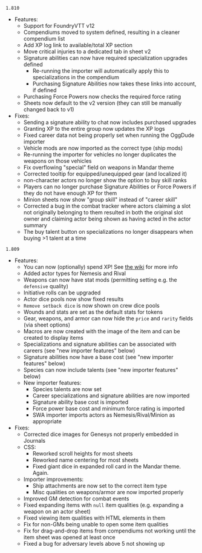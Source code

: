 `1.810`
* Features:
  * Support for FoundryVTT v12
  * Compendiums moved to system defined, resulting in a cleaner compendium list
  * Add XP log link to available/total XP section
  * Move critical injuries to a dedicated tab in sheet v2
  * Signature abilities can now have required specialization upgrades defined
    * Re-running the importer will automatically apply this to specializations in the compendium
    * Purchasing Signature Abilities now takes these links into account, if defined
  * Purchasing Force Powers now checks the required force rating
  * Sheets now default to the v2 version (they can still be manually changed back to v1)
* Fixes:
  * Sending a signature ability to chat now includes purchased upgrades
  * Granting XP to the entire group now updates the XP logs
  * Fixed career data not being properly set when running the OggDude importer
  * Vehicle mods are now imported as the correct type (ship mods)
  * Re-running the importer for vehicles no longer duplicates the weapons on those vehicles
  * Fix overflowing "special" field on weapons in Mandar theme
  * Corrected tooltip for equipped/unequipped gear (and localized it)
  * non-character actors no longer show the option to buy skill ranks
  * Players can no longer purchase Signature Abilities or Force Powers if they do not have enough XP for them
  * Minion sheets now show "group skill" instead of "career skill"
  * Corrected a bug in the combat tracker where actors claiming a slot not originally belonging to them resulted in both the original slot owner and claiming actor being shown as having acted in the actor summary
  * The buy talent button on specializations no longer disappears when buying >1 talent at a time

`1.809`
* Features: 
  * You can now (optionally) spend XP! See [the wiki](https://github.com/StarWarsFoundryVTT/StarWarsFFG/wiki/new%E2%80%90features%E2%80%90v1.809#xp-spending) for more info
  * Added actor types for Nemesis and Rival
  * Weapons can now have stat mods (permitting setting e.g. the `defensive` quality)
  * Initiative rolls can be upgraded
  * Actor dice pools now show fixed results
  * `Remove setback dice` is now shown on crew dice pools
  * Wounds and stats are set as the default stats for tokens
  * Gear, weapons, and armor can now hide the `price` and `rarity` fields (via sheet options)
  * Macros are now created with the image of the item and can be created to display items
  * Specializations and signature abilities can be associated with careers (see "new importer features" below)
  * Signature abilities now have a base cost (see "new importer features" below)
  * Species can now include talents (see "new importer features" below)
  * New importer features:
    * Species talents are now set
    * Career specializations and signature abilities are now imported
    * Signature ability base cost is imported
    * Force power base cost and minimum force rating is imported
    * SWA importer imports actors as Nemesis/Rival/Minion as appropriate
* Fixes:
  * Corrected dice images for Genesys not properly embedded in Journals
  * CSS:
    * Reworked scroll heights for most sheets
    * Reworked name centering for most sheets
    * Fixed giant dice in expanded roll card in the Mandar theme. Again.
  * Importer improvements:
    * Ship attachments are now set to the correct item type
    * Misc qualities on weapons/armor are now imported properly
  * Improved GM detection for combat events
  * Fixed expanding items with `null` item qualities (e.g. expanding a weapon on an actor sheet)
  * Fixed viewing item qualities with HTML elements in them
  * Fix for non-GMs being unable to open some item qualities
  * Fix for drag-and-drop items from compendiums not working until the item sheet was opened at least once
  * Fixed a bug for adversary levels above 5 not showing up
